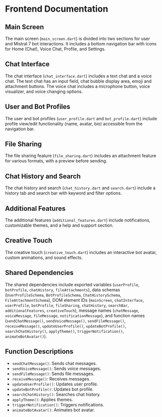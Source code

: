 # Frontend Documentation

## Main Screen

The main screen (`main_screen.dart`) is divided into two sections for user and Mistral 7 bot interactions. It includes a bottom navigation bar with icons for Home (Chat), Voice Chat, Profile, and Settings.

## Chat Interface

The chat interface (`chat_interface.dart`) includes a text chat and a voice chat. The text chat has an input field, chat bubble display area, emoji and attachment buttons. The voice chat includes a microphone button, voice visualizer, and voice changing options.

## User and Bot Profiles

The user and bot profiles (`user_profile.dart` and `bot_profile.dart`) include profile view/edit functionality (name, avatar, bio) accessible from the navigation bar.

## File Sharing

The file sharing feature (`file_sharing.dart`) includes an attachment feature for various formats, with a preview before sending.

## Chat History and Search

The chat history and search (`chat_history.dart` and `search.dart`) include a history tab and search bar with keyword and filter options.

## Additional Features

The additional features (`additional_features.dart`) include notifications, customizable themes, and a help and support section.

## Creative Touch

The creative touch (`creative_touch.dart`) includes an interactive bot avatar, custom animations, and sound effects.

## Shared Dependencies

The shared dependencies include exported variables (`userProfile`, `botProfile`, `chatHistory`, `fileAttachments`), data schemas (`UserProfileSchema`, `BotProfileSchema`, `ChatHistorySchema`, `FileAttachmentSchema`), DOM element IDs (`mainScreen`, `chatInterface`, `userProfile`, `botProfile`, `fileSharing`, `chatHistory`, `searchBar`, `additionalFeatures`, `creativeTouch`), message names (`chatMessage`, `voiceMessage`, `fileMessage`, `notificationMessage`), and function names (`sendChatMessage()`, `sendVoiceMessage()`, `sendFileMessage()`, `receiveMessage()`, `updateUserProfile()`, `updateBotProfile()`, `searchChatHistory()`, `applyTheme()`, `triggerNotification()`, `animateBotAvatar()`).

## Function Descriptions

- `sendChatMessage()`: Sends chat messages.
- `sendVoiceMessage()`: Sends voice messages.
- `sendFileMessage()`: Sends file messages.
- `receiveMessage()`: Receives messages.
- `updateUserProfile()`: Updates user profile.
- `updateBotProfile()`: Updates bot profile.
- `searchChatHistory()`: Searches chat history.
- `applyTheme()`: Applies themes.
- `triggerNotification()`: Triggers notifications.
- `animateBotAvatar()`: Animates bot avatar.